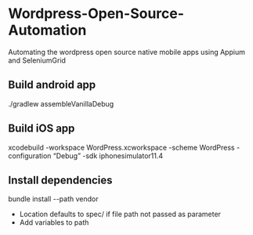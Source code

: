 # Wordpress-Open-Source-Automation
Automating the wordpress open source native mobile apps using Appium and SeleniumGrid


## Build android app 

./gradlew assembleVanillaDebug


## Build iOS app 

xcodebuild -workspace WordPress.xcworkspace -scheme WordPress -configuration “Debug” -sdk iphonesimulator11.4


## Install dependencies

bundle install --path vendor


* Location defaults to spec/ if file path not passed as parameter
* Add variables to path


[//]: # (export DEVELOPER_DIR=/Applications/Xcode.app/Contents/Developer
export ANDROID_HOME=/Users/javondavis-qw/Library/Android/sdk
export ANDROID_AVD_HOME=~/.android/avd
export PATH=$ANDROID_HOME/platform-tools:$PATH
export PATH=$ANDROID_HOME/tools:$PATH
export PATH=$ANDROID_HOME/tools/bin:$PATH
export JAVA_HOME=$\(/usr/libexec/java_home\) Remove \
export PATH=${JAVA_HOME}/bin:$PATH
export PATH=$ANDROID_HOME/emulator:$PATH)